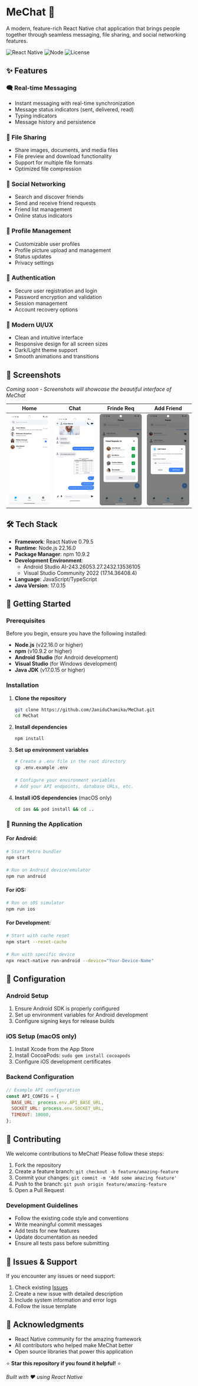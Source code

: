 # MeChat 💬

A modern, feature-rich React Native chat application that brings people together through seamless messaging, file sharing, and social networking features.

![React Native](https://img.shields.io/badge/React%20Native-0.79.5-blue.svg)
![Node](https://img.shields.io/badge/Node-22.16.0-green.svg)
![License](https://img.shields.io/badge/License-MIT-yellow.svg)

## ✨ Features

### 🗨️ **Real-time Messaging**
- Instant messaging with real-time synchronization
- Message status indicators (sent, delivered, read)
- Typing indicators
- Message history and persistence

### 📁 **File Sharing**
- Share images, documents, and media files
- File preview and download functionality
- Support for multiple file formats
- Optimized file compression

### 👥 **Social Networking**
- Search and discover friends
- Send and receive friend requests
- Friend list management
- Online status indicators

### 👤 **Profile Management**
- Customizable user profiles
- Profile picture upload and management
- Status updates
- Privacy settings

### 🔐 **Authentication**
- Secure user registration and login
- Password encryption and validation
- Session management
- Account recovery options

### 🎨 **Modern UI/UX**
- Clean and intuitive interface
- Responsive design for all screen sizes
- Dark/Light theme support
- Smooth animations and transitions

## 📱 Screenshots

*Coming soon - Screenshots will showcase the beautiful interface of MeChat*

| Home | Chat | Frinde Req | Add Friend 
|-----------------|-----------------------|-----------------------|-----------------------|
| ![Home](resource/screenshot/home.png) | ![Chat](resource/screenshot/chat.png) | ![Frinde Req](resource/screenshot/friend_req.png) |  ![Add Friend ](resource/screenshot/add-friend.png) | 

## 🛠️ Tech Stack

- **Framework**: React Native 0.79.5
- **Runtime**: Node.js 22.16.0
- **Package Manager**: npm 10.9.2
- **Development Environment**: 
  - Android Studio AI-243.26053.27.2432.13536105
  - Visual Studio Community 2022 (17.14.36408.4)
- **Language**: JavaScript/TypeScript
- **Java Version**: 17.0.15

## 🚀 Getting Started

### Prerequisites

Before you begin, ensure you have the following installed:

- **Node.js** (v22.16.0 or higher)
- **npm** (v10.9.2 or higher)
- **Android Studio** (for Android development)
- **Visual Studio** (for Windows development)
- **Java JDK** (v17.0.15 or higher)

### Installation

1. **Clone the repository**
   ```bash
   git clone https://github.com/JaniduChamika/MeChat.git
   cd MeChat
   ```

2. **Install dependencies**
   ```bash
   npm install
   ```

3. **Set up environment variables**
   ```bash
   # Create a .env file in the root directory
   cp .env.example .env
   
   # Configure your environment variables
   # Add your API endpoints, database URLs, etc.
   ```

4. **Install iOS dependencies** (macOS only)
   ```bash
   cd ios && pod install && cd ..
   ```

### 📱 Running the Application

#### For Android:
```bash
# Start Metro bundler
npm start

# Run on Android device/emulator
npm run android
```

#### For iOS:
```bash
# Run on iOS simulator
npm run ios
```

#### For Development:
```bash
# Start with cache reset
npm start --reset-cache

# Run with specific device
npx react-native run-android --device="Your-Device-Name"
```
## 🔧 Configuration

### Android Setup
1. Ensure Android SDK is properly configured
2. Set up environment variables for Android development
3. Configure signing keys for release builds

### iOS Setup (macOS only)
1. Install Xcode from the App Store
2. Install CocoaPods: `sudo gem install cocoapods`
3. Configure iOS development certificates

### Backend Configuration
```javascript
// Example API configuration
const API_CONFIG = {
  BASE_URL: process.env.API_BASE_URL,
  SOCKET_URL: process.env.SOCKET_URL,
  TIMEOUT: 10000,
};
```
## 🤝 Contributing

We welcome contributions to MeChat! Please follow these steps:

1. Fork the repository
2. Create a feature branch: `git checkout -b feature/amazing-feature`
3. Commit your changes: `git commit -m 'Add some amazing feature'`
4. Push to the branch: `git push origin feature/amazing-feature`
5. Open a Pull Request

### Development Guidelines
- Follow the existing code style and conventions
- Write meaningful commit messages
- Add tests for new features
- Update documentation as needed
- Ensure all tests pass before submitting

## 🐛 Issues & Support

If you encounter any issues or need support:

1. Check existing [Issues](https://github.com/JaniduChamika/MeChat/issues)
2. Create a new issue with detailed description
3. Include system information and error logs
4. Follow the issue template

## 🌟 Acknowledgments

- React Native community for the amazing framework
- All contributors who helped make MeChat better
- Open source libraries that power this application


⭐ **Star this repository if you found it helpful!** ⭐

*Built with ❤️ using React Native*
